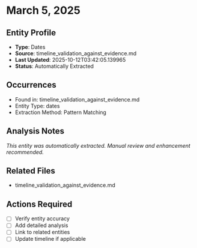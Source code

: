 # March 5, 2025

## Entity Profile
- **Type**: Dates
- **Source**: timeline_validation_against_evidence.md
- **Last Updated**: 2025-10-12T03:42:05.139965
- **Status**: Automatically Extracted

## Occurrences
- Found in: timeline_validation_against_evidence.md
- Entity Type: dates
- Extraction Method: Pattern Matching

## Analysis Notes
*This entity was automatically extracted. Manual review and enhancement recommended.*

## Related Files
- timeline_validation_against_evidence.md

## Actions Required
- [ ] Verify entity accuracy
- [ ] Add detailed analysis
- [ ] Link to related entities
- [ ] Update timeline if applicable
